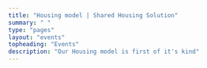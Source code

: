 ```yaml
---
title: "Housing model | Shared Housing Solution"
summary: " "
type: "pages"
layout: "events"
topheading: "Events"
description: "Our Housing model is first of it's kind"
---
```


